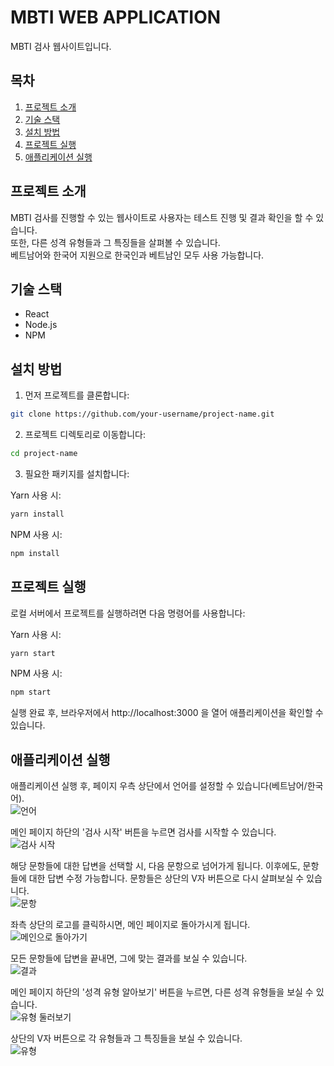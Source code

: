 # MBTI WEB APPLICATION

MBTI 검사 웹사이트입니다.

## 목차

1. [프로젝트 소개](#프로젝트-소개)
2. [기술 스택](#기술-스택)
3. [설치 방법](#설치-방법)
4. [프로젝트 실행](#프로젝트-실행)
5. [애플리케이션 실행](#애플리케이션-실행)

## 프로젝트 소개

MBTI 검사를 진행할 수 있는 웹사이트로 사용자는 테스트 진행 및 결과 확인을 할 수 있습니다.  
또한, 다른 성격 유형들과 그 특징들을 살펴볼 수 있습니다.   
베트남어와 한국어 지원으로 한국인과 베트남인 모두 사용 가능합니다.

## 기술 스택

- React
- Node.js
- NPM

## 설치 방법

1. 먼저 프로젝트를 클론합니다:

```bash
git clone https://github.com/your-username/project-name.git
```

2. 프로젝트 디렉토리로 이동합니다:

```bash
cd project-name
```

3. 필요한 패키지를 설치합니다:

Yarn 사용 시:

```bash
yarn install
```

NPM 사용 시:

```bash
npm install
```

## 프로젝트 실행

로컬 서버에서 프로젝트를 실행하려면 다음 명령어를 사용합니다:

Yarn 사용 시:

```bash
yarn start
```

NPM 사용 시:

```bash
npm start
```

실행 완료 후, 브라우저에서 http://localhost:3000 을 열어 애플리케이션을 확인할 수 있습니다.

## 애플리케이션 실행

애플리케이션 실행 후, 페이지 우측 상단에서 언어를 설정할 수 있습니다(베트남어/한국어).    
![언어](https://github.com/tjdwns1904/mbti-web-app/blob/master/screenshots/lang.png)

메인 페이지 하단의 '검사 시작' 버튼을 누르면 검사를 시작할 수 있습니다.  
![검사 시작](https://github.com/tjdwns1904/mbti-web-app/blob/master/screenshots/start.png)

해당 문항들에 대한 답변을 선택할 시, 다음 문항으로 넘어가게 됩니다. 이후에도, 문항들에 대한 답변 수정 가능합니다.  문항들은 상단의 V자 버튼으로 다시 살펴보실 수 있습니다.    
![문항](https://github.com/tjdwns1904/mbti-web-app/blob/master/screenshots/test.png)

좌측 상단의 로고를 클릭하시면, 메인 페이지로 돌아가시게 됩니다.    
![메인으로 돌아가기](https://github.com/tjdwns1904/mbti-web-app/blob/master/screenshots/toMain.png)

모든 문항들에 답변을 끝내면, 그에 맞는 결과를 보실 수 있습니다.    
![결과](https://github.com/tjdwns1904/mbti-web-app/blob/master/screenshots/result.png)

메인 페이지 하단의 '성격 유형 알아보기' 버튼을 누르면, 다른 성격 유형들을 보실 수 있습니다.    
![유형 둘러보기](https://github.com/tjdwns1904/mbti-web-app/blob/master/screenshots/types.png)

상단의 V자 버튼으로 각 유형들과 그 특징들을 보실 수 있습니다.    
![유형](https://github.com/tjdwns1904/mbti-web-app/blob/master/screenshots/viewTypes.png)
